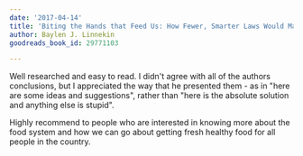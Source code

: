 ```yaml
---
date: '2017-04-14'
title: 'Biting the Hands that Feed Us: How Fewer, Smarter Laws Would Make Our Food System More Sustainable'
author: Baylen J. Linnekin
goodreads_book_id: 29771103

---
```

Well researched and easy to read. I didn't agree with all of the authors conclusions, but I appreciated the way that he presented them - as in "here are some ideas and suggestions", rather than "here is the absolute solution and anything else is stupid".

Highly recommend to people who are interested in knowing more about the food system and how we can go about getting fresh healthy food for all people in the country.
